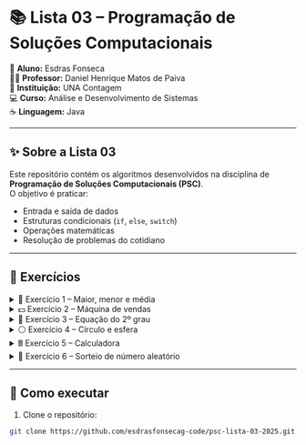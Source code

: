# 📚 Lista 03 – Programação de Soluções Computacionais  

👤 **Aluno:** Esdras Fonseca  
👨‍🏫 **Professor:** Daniel Henrique Matos de Paiva  
🏫 **Instituição:** UNA Contagem  
💻 **Curso:** Análise e Desenvolvimento de Sistemas  
☕ **Linguagem:** Java  

---

## ✨ Sobre a Lista 03  

Este repositório contém os algoritmos desenvolvidos na disciplina de **Programação de Soluções Computacionais (PSC)**.  
O objetivo é praticar:  
- Entrada e saída de dados  
- Estruturas condicionais (`if`, `else`, `switch`)  
- Operações matemáticas  
- Resolução de problemas do cotidiano  

---

## 📑 Exercícios  

<details>
<summary>🔢 Exercício 1 – Maior, menor e média</summary>

O programa lê **3 números** digitados pelo usuário e exibe:  
- 📈 Maior valor  
- 📉 Menor valor  
- ➗ Média aritmética  
</details>

<details>
<summary>💵 Exercício 2 – Máquina de vendas</summary>

Simula uma **máquina de vendas automáticas**:  
- Usuário informa **valor da compra** e **valor pago**  
- Calcula o **troco** com o menor número de notas (R$50, R$20, R$10, R$5, R$2, R$1)  
- ⚠️ Se o valor pago for insuficiente, exibe mensagem de erro  
</details>

<details>
<summary>🧮 Exercício 3 – Equação do 2º grau</summary>

Resolve a equação **ax² + bx + c = 0**:  
- Valida coeficientes:  
  ⚠️ `a` e `b` = 0 → equação inválida  
  ✔️ `a` = 0 e `b` ≠ 0 → equação de 1º grau  
- Analisa discriminante **Δ (delta)**:  
  - Δ < 0 → sem raízes reais  
  - Δ = 0 → duas raízes reais iguais  
  - Δ > 0 → duas raízes reais diferentes  
</details>

<details>
<summary>⚪ Exercício 4 – Círculo e esfera</summary>

Calcula propriedades de círculos e esferas:  
- Código 1 ➝ perímetro do círculo  
- Código 2 ➝ área do círculo  
- Código 3 ➝ volume da esfera 🌐  
- Outro código ➝ mensagem de erro ⚠️  
</details>

<details>
<summary>🖩 Exercício 5 – Calculadora</summary>

Lê **2 números** e um **operador** (+, -, *, /, ^):  
- Calcula o resultado da operação  
- ⚠️ Se o operador for inválido, mostra mensagem de erro  
</details>

<details>
<summary>🎲 Exercício 6 – Sorteio de número aleatório</summary>

Sorteia um número entre dois inteiros:  
- Determina automaticamente **menor e maior**  
- 🔵 Mostra se o número sorteado é **par**  
- 🟠 Mostra se o número sorteado é **ímpar**  
</details>

---

## 🚀 Como executar  

1. Clone o repositório:  
```bash
git clone https://github.com/esdrasfonsecag-code/psc-lista-03-2025.git
